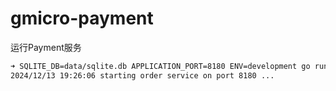 # gmicro-payment

运行Payment服务

```bash
➜ SQLITE_DB=data/sqlite.db APPLICATION_PORT=8180 ENV=development go run cmd/main.go
2024/12/13 19:26:06 starting order service on port 8180 ...
```
